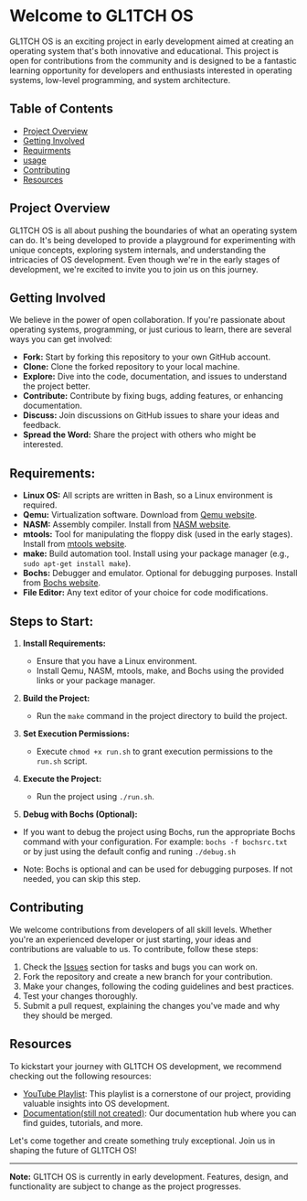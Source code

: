 # Welcome to GL1TCH OS



GL1TCH OS is an exciting project in early development aimed at creating an operating system that's both innovative and educational. This project is open for contributions from the community and is designed to be a fantastic learning opportunity for developers and enthusiasts interested in operating systems, low-level programming, and system architecture.

## Table of Contents

- [Project Overview](#project-overview)
- [Getting Involved](#getting-involved)
- [Requirments](#Requirments)
- [usage](#Steps-to-Start)
- [Contributing](#contributing)
- [Resources](#resources)

## Project Overview

GL1TCH OS is all about pushing the boundaries of what an operating system can do. It's being developed to provide a playground for experimenting with unique concepts, exploring system internals, and understanding the intricacies of OS development. Even though we're in the early stages of development, we're excited to invite you to join us on this journey.

## Getting Involved

We believe in the power of open collaboration. If you're passionate about operating systems, programming, or just curious to learn, there are several ways you can get involved:

- **Fork:** Start by forking this repository to your own GitHub account.
- **Clone:** Clone the forked repository to your local machine.
- **Explore:** Dive into the code, documentation, and issues to understand the project better.
- **Contribute:** Contribute by fixing bugs, adding features, or enhancing documentation.
- **Discuss:** Join discussions on GitHub issues to share your ideas and feedback.
- **Spread the Word:** Share the project with others who might be interested.

## Requirements:
- **Linux OS:** All scripts are written in Bash, so a Linux environment is required.
- **Qemu:** Virtualization software. Download from [Qemu website](https://www.qemu.org/download/).
- **NASM:** Assembly compiler. Install from [NASM website](https://www.nasm.us/).
- **mtools:** Tool for manipulating the floppy disk (used in the early stages). Install from [mtools website](https://www.gnu.org/software/mtools/).
- **make:** Build automation tool. Install using your package manager (e.g., `sudo apt-get install make`).
- **Bochs:** Debugger and emulator. Optional for debugging purposes. Install from [Bochs website](https://bochs.sourceforge.io/).
- **File Editor:** Any text editor of your choice for code modifications.

## Steps to Start:
1. **Install Requirements:**
   - Ensure that you have a Linux environment.
   - Install Qemu, NASM, mtools, make, and Bochs using the provided links or your package manager.

2. **Build the Project:**
   - Run the `make` command in the project directory to build the project.

3. **Set Execution Permissions:**
   - Execute `chmod +x run.sh` to grant execution permissions to the `run.sh` script.

4. **Execute the Project:**
   - Run the project using `./run.sh`.

5. **Debug with Bochs (Optional):**
- If you want to debug the project using Bochs, run the appropriate Bochs command with your configuration. For example:
  `
  bochs -f bochsrc.txt
  `
  or by just using the default config and runing `./debug.sh` 
                                                         
                                                     
- Note: Bochs is optional and can be used for debugging purposes. If not needed, you can skip this step.


## Contributing

We welcome contributions from developers of all skill levels. Whether you're an experienced developer or just starting, your ideas and contributions are valuable to us. To contribute, follow these steps:

1. Check the [Issues](https://github.com/Jihadmimouni/GL1TCH_OS/issues) section for tasks and bugs you can work on.
2. Fork the repository and create a new branch for your contribution.
3. Make your changes, following the coding guidelines and best practices.
4. Test your changes thoroughly.
5. Submit a pull request, explaining the changes you've made and why they should be merged.

## Resources

To kickstart your journey with GL1TCH OS development, we recommend checking out the following resources:

- [YouTube Playlist](https://www.youtube.com/playlist?list=PLFjM7v6KGMpiH2G-kT781ByCNC_0pKpPN): This playlist is a cornerstone of our project, providing valuable insights into OS development.
- [Documentation(still not created)](link_to_documentation): Our documentation hub where you can find guides, tutorials, and more.

Let's come together and create something truly exceptional. Join us in shaping the future of GL1TCH OS!

---

**Note:** GL1TCH OS is currently in early development. Features, design, and functionality are subject to change as the project progresses.
